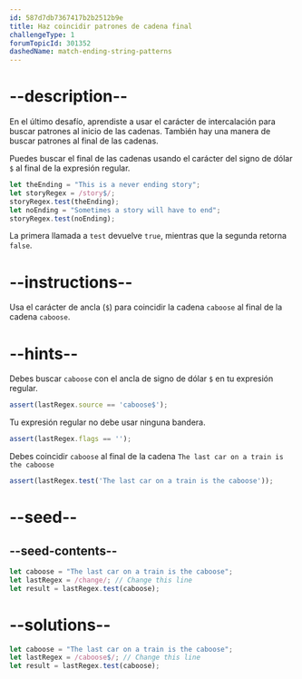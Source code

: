 ```yaml
---
id: 587d7db7367417b2b2512b9e
title: Haz coincidir patrones de cadena final
challengeType: 1
forumTopicId: 301352
dashedName: match-ending-string-patterns
---
```


# --description--

En el último desafío, aprendiste a usar el carácter de intercalación para buscar patrones al inicio de las cadenas. También hay una manera de buscar patrones al final de las cadenas.

Puedes buscar el final de las cadenas usando el carácter del signo de dólar `$` al final de la expresión regular.

```js
let theEnding = "This is a never ending story";
let storyRegex = /story$/;
storyRegex.test(theEnding);
let noEnding = "Sometimes a story will have to end";
storyRegex.test(noEnding);
```

La primera llamada a `test` devuelve `true`, mientras que la segunda retorna `false`.

# --instructions--

Usa el carácter de ancla (`$`) para coincidir la cadena `caboose` al final de la cadena `caboose`.

# --hints--

Debes buscar `caboose` con el ancla de signo de dólar `$` en tu expresión regular.

```js
assert(lastRegex.source == 'caboose$');
```

Tu expresión regular no debe usar ninguna bandera.

```js
assert(lastRegex.flags == '');
```

Debes coincidir `caboose` al final de la cadena `The last car on a train is the caboose`

```js
assert(lastRegex.test('The last car on a train is the caboose'));
```

# --seed--

## --seed-contents--

```js
let caboose = "The last car on a train is the caboose";
let lastRegex = /change/; // Change this line
let result = lastRegex.test(caboose);
```

# --solutions--

```js
let caboose = "The last car on a train is the caboose";
let lastRegex = /caboose$/; // Change this line
let result = lastRegex.test(caboose);
```
